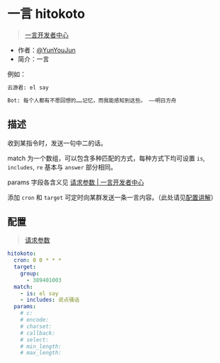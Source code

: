 # 一言 hitokoto

> [一言开发者中心](https://developer.hitokoto.cn/)

- 作者：[@YunYouJun](https://github.com/YunYouJun)
- 简介：一言

例如：

```md
云游君: el say

Bot: 每个人都有不愿回想的……记忆，而我能感知到这些。 ——明日方舟
```

## 描述

收到某指令时，发送一句中二的话。

match 为一个数组，可以包含多种匹配的方式，每种方式下均可设置 `is`, `includes`, `re` 基本与 `answer` 部分相同。

params 字段各含义见 [请求参数 | 一言开发者中心](https://developer.hitokoto.cn/sentence/)

添加 `cron` 和 `target` 可定时向某群发送一条一言内容。（此处请见[配置讲解](https://docs.bot.elpsy.cn/config.html#定时任务)）

## 配置

> [请求参数](https://developer.hitokoto.cn/sentence/#%E8%AF%B7%E6%B1%82%E5%8F%82%E6%95%B0)

```yaml
hitokoto:
  cron: 0 0 * * *
  target:
    group:
      - 389401003
  match:
    - is: el say
    - includes: 说点骚话
  params:
    # c:
    # encode:
    # charset:
    # callback:
    # select:
    # min_length:
    # max_length:
```
